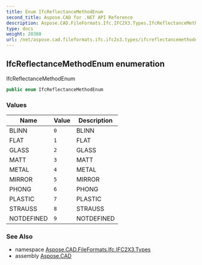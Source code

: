 ```yaml
---
title: Enum IfcReflectanceMethodEnum
second_title: Aspose.CAD for .NET API Reference
description: Aspose.CAD.FileFormats.Ifc.IFC2X3.Types.IfcReflectanceMethodEnum enum. IfcReflectanceMethodEnum
type: docs
weight: 20380
url: /net/aspose.cad.fileformats.ifc.ifc2x3.types/ifcreflectancemethodenum/
---
```

## IfcReflectanceMethodEnum enumeration

IfcReflectanceMethodEnum

```csharp
public enum IfcReflectanceMethodEnum
```

### Values

| Name | Value | Description |
| --- | --- | --- |
| BLINN | `0` | BLINN |
| FLAT | `1` | FLAT |
| GLASS | `2` | GLASS |
| MATT | `3` | MATT |
| METAL | `4` | METAL |
| MIRROR | `5` | MIRROR |
| PHONG | `6` | PHONG |
| PLASTIC | `7` | PLASTIC |
| STRAUSS | `8` | STRAUSS |
| NOTDEFINED | `9` | NOTDEFINED |

### See Also

* namespace [Aspose.CAD.FileFormats.Ifc.IFC2X3.Types](../../aspose.cad.fileformats.ifc.ifc2x3.types/)
* assembly [Aspose.CAD](../../)


